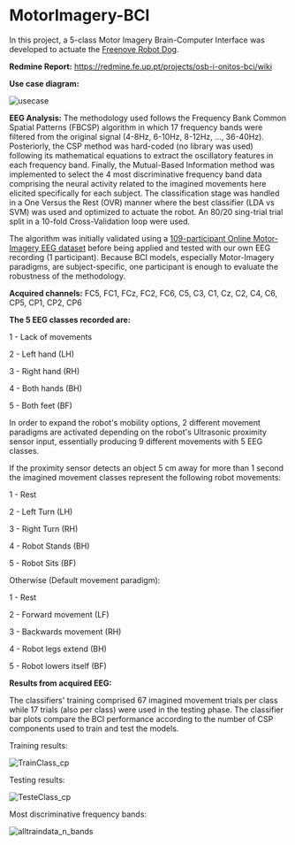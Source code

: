 # MotorImagery-BCI

In this project, a 5-class Motor Imagery Brain-Computer Interface was developed to actuate the [Freenove Robot Dog](https://store.freenove.com/products/fnk0050).

**Redmine Report:** https://redmine.fe.up.pt/projects/osb-i-onitos-bci/wiki

**Use case diagram:**

![usecase](https://github.com/user-attachments/assets/e2149907-355d-4aae-a5c3-3e1107fbff91)

**EEG Analysis:** The methodology used follows the Frequency Bank Common Spatial Patterns (FBCSP) algorithm in which 17 frequency bands were filtered from the original signal (4-8Hz, 6-10Hz, 8-12Hz, ..., 36-40Hz). Posteriorly, the CSP method was hard-coded (no library was used) following its mathematical equations to extract the oscillatory features in each frequency band. Finally, the Mutual-Based Information method was implemented to select the 4 most discriminative frequency band data comprising the neural activity related to the imagined movements here elicited specifically for each subject. The classification stage was handled in a One Versus the Rest (OVR) manner where the best classifier (LDA vs SVM) was used and optimized to actuate the robot. An 80/20 sing-trial trial split in a 10-fold Cross-Validation loop were used.

The algorithm was initially validated using a [109-participant Online Motor-Imagery EEG dataset](https://physionet.org/content/eegmmidb/1.0.0/) before being applied and tested with our own EEG recording (1 participant). Because BCI models, especially Motor-Imagery paradigms, are subject-specific, one participant is enough to evaluate the robustness of the methodology.

**Acquired channels:** FC5, FC1, FCz, FC2, FC6, C5, C3, C1, Cz, C2, C4, C6, CP5, CP1, CP2, CP6 

**The 5 EEG classes recorded are:**

1 - Lack of movements

2 - Left hand (LH)

3 - Right hand (RH)

4 - Both hands (BH)

5 - Both feet (BF)

In order to expand the robot's mobility options, 2 different movement paradigms are activated depending on the robot's Ultrasonic proximity sensor input, essentially producing 9 different movements with 5 EEG classes.

If the proximity sensor detects an object 5 cm away for more than 1 second the imagined movement classes represent the following robot movements:

1 - Rest

2 - Left Turn (LH)

3 - Right Turn (RH)

4 - Robot Stands (BH)

5 - Robot Sits (BF)

Otherwise (Default movement paradigm):

1 - Rest

2 - Forward movement (LF)

3 - Backwards movement (RH)

4 - Robot legs extend (BH)

5 - Robot lowers itself (BF)

**Results from acquired EEG:**

The classifiers' training comprised 67 imagined movement trials per class while 17 trials (also per class) were used in the testing phase. The classifier bar plots compare the BCI performance according to the number of CSP components used to train and test the models. 

Training results:

![TrainClass_cp](https://github.com/user-attachments/assets/18230128-3370-4a43-8adb-59a34a34524d)

Testing results:

![TesteClass_cp](https://github.com/user-attachments/assets/ca00b135-6e36-4949-b4fa-9b1f84afd3dc)

Most discriminative frequency bands:

![alltraindata_n_bands](https://github.com/user-attachments/assets/7a0c97af-2cde-4ac5-8736-b090443dac9b)


